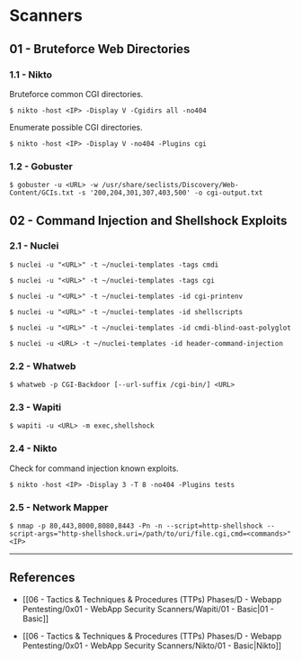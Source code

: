 # Scanners

## 01 - Bruteforce Web Directories

### 1.1 - Nikto

Bruteforce common CGI directories.

```
$ nikto -host <IP> -Display V -Cgidirs all -no404
```

Enumerate possible CGI directories.

```
$ nikto -host <IP> -Display V -no404 -Plugins cgi
```

### 1.2 - Gobuster

```
$ gobuster -u <URL> -w /usr/share/seclists/Discovery/Web-Content/GCIs.txt -s '200,204,301,307,403,500' -o cgi-output.txt
```

## 02 - Command Injection and Shellshock Exploits

### 2.1 - Nuclei

```
$ nuclei -u "<URL>" -t ~/nuclei-templates -tags cmdi

$ nuclei -u "<URL>" -t ~/nuclei-templates -tags cgi

$ nuclei -u "<URL>" -t ~/nuclei-templates -id cgi-printenv

$ nuclei -u "<URL>" -t ~/nuclei-templates -id shellscripts
```

```
$ nuclei -u "<URL>" -t ~/nuclei-templates -id cmdi-blind-oast-polyglot
```

```
$ nuclei -u <URL> -t ~/nuclei-templates -id header-command-injection
```

### 2.2 - Whatweb

```
$ whatweb -p CGI-Backdoor [--url-suffix /cgi-bin/] <URL>
```

### 2.3 - Wapiti

```
$ wapiti -u <URL> -m exec,shellshock
```

### 2.4 - Nikto

Check for command injection known exploits.

```
$ nikto -host <IP> -Display 3 -T 8 -no404 -Plugins tests
```

### 2.5 - Network Mapper

```
$ nmap -p 80,443,8000,8080,8443 -Pn -n --script=http-shellshock --script-args="http-shellshock.uri=/path/to/uri/file.cgi,cmd=<commands>" <IP>
```

---
## References

- [[06 - Tactics & Techniques & Procedures (TTPs) Phases/D - Webapp Pentesting/0x01 - WebApp Security Scanners/Wapiti/01 - Basic|01 - Basic]]

- [[06 - Tactics & Techniques & Procedures (TTPs) Phases/D - Webapp Pentesting/0x01 - WebApp Security Scanners/Nikto/01 - Basic|Nikto]]